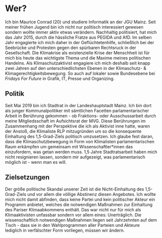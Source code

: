 # Wer?

Ich bin Maurice Conrad (20) und studiere Informatik an der JGU Mainz. Seit meiner frühen Jugend bin ich nicht nur politisch interessiert gewesen sondern wollte immer aktiv etwas verändern. Nachhaltig politisiert, hat mich das Jahr 2015, durch die hässliche Fratze aus PEGIDA und AfD. Im selben Jahr engagierte ich mich daher  in der Geflüchtetenhilfe, schließlich bei der Seebrücke und Protesten gegen den spürbaren Rechtsruck in der Gesellschaft. Die Klimakrise als existenzielle Krise der Menschheit ist für mich bis heute das wichtigste Thema und die Maxime meines politischen Handelns. Als Klimaschutzaktivist engagiere ich mich deshalb seit knapp zwei Jahren auf den unterschiedlichsten Ebenen in der Klimaschutz- & Klimagerechtigkeitsbewegung. So auch auf lokaler sowie Bundesebene bei *Fridays For Future* in Grafik, IT, Presse und Organizing.

## Politik

Seit Mai 2019 bin ich Stadtrat in der Landeshauptstadt Mainz. Ich bin dort als junger Kommunalpolitiker mit sämtlichen Facetten parlamentarischer Arbeit in Berührung gekommen - ob Fraktions- oder Ausschussarbeit durch meine Mitgliedsschaft im Aufsichtsrat der MVG. Diese Berührungen im Zusammenhang mit der Perspektive die ich als Aktivist inne hatte, waren der Anstoß, die Klimaliste RLP mitzugründen um so die konsequente Einhaltung des 1,5-Grad-Ziels politisch umzusetzen. Ich glaube fest daran, dass die Klimaschutzbewegung in Form von Klimalisten parlamentarischen Raum erkämpfen um gemeinsam mit Wissenschaftler*innen das einzufordern, was getan werden muss. 1,5 Jahre Stadtratsarbeit haben mich nicht resignieren lassen, sondern mir aufgezeigt, was parlamentarisch möglich ist - wenn man es will.

## Zielsetzungen

Der größe politische Skandal unserer Zeit ist die Nicht-Einhaltung des 1,5-Grad-Ziels und vor allem die völlige Abstinenz diesen Angebotes. Ich wollte mich nicht damit abfinden, dass keine Partei und kein politischer Akteur ein Programm anbietet, welches die notwendigen Maßnahmen zur Einhaltung des Pariser Klimaabkommens enthält. Das war nicht nur für mich als Klimaaktivisten unfassbar sondern vor allem eines: Unerträglich. Die wissenschaftlich notwendigen Maßnahmen liegen seit Jahrzehnten auf dem Tisch - dass sie in den Wahlprogrammen aller Parteien und Akteure lediglich in verfälschter Form vorliegen, müssen wir ändern.
